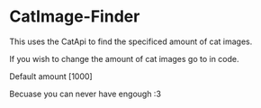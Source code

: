 # CatImage-Finder

This uses the CatApi to find the specificed amount of cat images.

If you wish to change the amount of cat images go to in code.

Default amount [1000] 

Becuase you can never have engough :3
